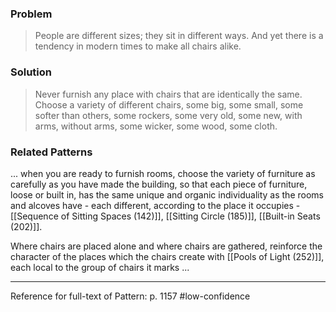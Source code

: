 ### Problem
>People are different sizes; they sit in different ways. And yet there is a tendency in modern times to make all chairs alike.

### Solution
>Never furnish any place with chairs that are identically the same. Choose a variety of different chairs, some big, some small, some softer than others, some rockers, some very old, some new, with arms, without arms, some wicker, some wood, some cloth.

### Related Patterns
... when you are ready to furnish rooms, choose the variety of furniture as carefully as you have made the building, so that each piece of furniture, loose or built in, has the same unique and organic individuality as the rooms and alcoves have - each different, according to the place it occupies - [[Sequence of Sitting Spaces (142)]], [[Sitting Circle (185)]], [[Built-in Seats (202)]].

Where chairs are placed alone and where chairs are gathered, reinforce the character of the places which the chairs create with [[Pools of Light (252)]], each local to the group of chairs it marks ...

---
Reference for full-text of Pattern: p. 1157 #low-confidence 